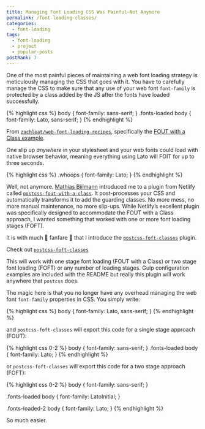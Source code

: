 ```yaml
---
title: Managing Font Loading CSS Was Painful—Not Anymore
permalink: /font-loading-classes/
categories:
  - font-loading
tags:
  - font-loading
  - project
  - popular-posts
postRank: 7
---
```


One of the most painful pieces of maintaining a web font loading strategy is meticulously managing the CSS that goes with it. You have to carefully manage the CSS to make sure that any use of your web font `font-family` is protected by a class added by the JS after the fonts have loaded successfully.

{% highlight css %}
body {
  font-family: sans-serif;
}
.fonts-loaded body {
  font-family: Lato, sans-serif;
}
{% endhighlight %}

<span class="caption">From <a href="https://github.com/zachleat/web-font-loading-recipes"><code>zachleat/web-font-loading-recipes</code></a>, specifically the <a href="https://github.com/zachleat/web-font-loading-recipes/blob/master/fout-with-class.html">FOUT with a Class example</a>.</span>

One slip up _anywhere_ in your stylesheet and your web fonts could load with native browser behavior, meaning everything using Lato will FOIT for up to three seconds.

{% highlight css %}
.whoops {
  font-family: Lato;
}
{% endhighlight %}

Well, not anymore. [Mathias Biilmann](https://github.com/biilmann) introduced me to a plugin from Netlify called [`postcss-fout-with-a-class`](https://github.com/netlify/postcss-fout-with-a-class). It post-processes your CSS and automatically transforms it to add the guarding classes. No more mess, no more manual maintenance, no more slip-ups. While Netlify’s excellent plugin was specifically designed to accommodate the FOUT with a Class approach, I wanted something that worked with one or more font loading stages (FOFT).

It is with much 🎉 fanfare 🎉 that I introduce the [`postcss-foft-classes`](https://github.com/zachleat/postcss-foft-classes) plugin.

<span class="primarylink">Check out <a href="https://github.com/zachleat/postcss-foft-classes"><code>postcss-foft-classes</code></a></span>

This will work with one stage font loading (FOUT with a Class) or two stage font loading (FOFT) or any number of loading stages. Gulp configuration examples are included with the README but really this plugin will work anywhere that `postcss` does.

The magic here is that you no longer have any overhead managing the web font `font-family` properties in CSS. You simply write:

{% highlight css %}
body {
  font-family: Lato, sans-serif;
}
{% endhighlight %}

and `postcss-foft-classes` will export this code for a single stage approach (FOUT):

{% highlight css 0-2 %}
body {
  font-family: sans-serif;
}
.fonts-loaded body {
  font-family: Lato;
}
{% endhighlight %}

or `postcss-foft-classes` will export this code for a two stage approach (FOFT):

{% highlight css 0-2 %}
body {
  font-family: sans-serif;
}

.fonts-loaded body {
  font-family: LatoInitial;
}

.fonts-loaded-2 body {
  font-family: Lato;
}
{% endhighlight %}

So much easier.
